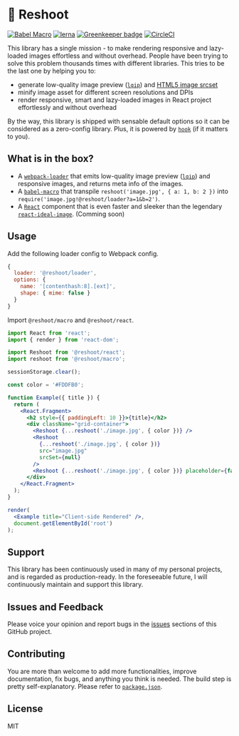 # 📸 Reshoot

[![Babel Macro](https://img.shields.io/badge/babel--macro-%F0%9F%8E%A3-f5da55.svg?style=flat-square)](https://github.com/kentcdodds/babel-plugin-macros) [![lerna](https://img.shields.io/badge/maintained%20with-lerna-cc00ff.svg)](https://lernajs.io) [![Greenkeeper badge](https://badges.greenkeeper.io/billykwok/reshoot.svg)](https://greenkeeper.io/) [![CircleCI](https://circleci.com/gh/billykwok/reshoot/tree/master.svg?style=svg)](https://circleci.com/gh/billykwok/reshoot/tree/master)

This library has a single mission - to make rendering responsive and lazy-loaded images effortless and without overhead. People have been trying to solve this problem thousands times with different libraries. This tries to be the last one by helping you to:

- generate low-quality image preview ([`lqip`](https://github.com/zouhir/lqip)) and [HTML5 image srcset](https://developer.mozilla.org/en-US/docs/Learn/HTML/Multimedia_and_embedding/Responsive_images)
- minify image asset for different screen resolutions and DPIs
- render responsive, smart and lazy-loaded images in React project effortlessly and without overhead

By the way, this library is shipped with sensable default options so it can be considered as a zero-config library. Plus, it is powered by [`hook`](https://reactjs.org/docs/hooks-overview.html) (if it matters to you).

## What is in the box?

- A [`webpack-loader`](https://webpack.js.org/loaders) that emits low-quality image preview ([`lqip`](https://github.com/zouhir/lqip)) and responsive images, and returns meta info of the images.
- A [`babel-macro`](https://github.com/kentcdodds/babel-plugin-macros) that transpile `reshoot('image.jpg', { a: 1, b: 2 })` into `require('image.jpg!@reshoot/loader?a=1&b=2')`.
- A [`React`](https://reactjs.org) component that is even faster and sleeker than the legendary [`react-ideal-image`](https://github.com/stereobooster/react-ideal-image). (Comming soon)

## Usage

Add the following loader config to Webpack config.

```javascript
{
  loader: '@reshoot/loader',
  options: {
    name: '[contenthash:8].[ext]',
    shape: { mime: false }
  }
}
```

Import `@reshoot/macro` and `@reshoot/react`.

```jsx
import React from 'react';
import { render } from 'react-dom';

import Reshoot from '@reshoot/react';
import reshoot from '@reshoot/macro';

sessionStorage.clear();

const color = '#FDDFB0';

function Example({ title }) {
  return (
    <React.Fragment>
      <h2 style={{ paddingLeft: 10 }}>{title}</h2>
      <div className="grid-container">
        <Reshoot {...reshoot('./image.jpg', { color })} />
        <Reshoot
          {...reshoot('./image.jpg', { color })}
          src="image.jpg"
          srcSet={null}
        />
        <Reshoot {...reshoot('./image.jpg', { color })} placeholder={false} />
      </div>
    </React.Fragment>
  );
}

render(
  <Example title="Client-side Rendered" />,
  document.getElementById('root')
);
```

## Support

This library has been continuously used in many of my personal projects, and is regarded as production-ready. In the foreseeable future, I will continuously maintain and support this library.

## Issues and Feedback

Please voice your opinion and report bugs in the [issues](https://github.com/billykwok/reshoot/issues) sections of this GitHub project.

## Contributing

You are more than welcome to add more functionalities, improve documentation, fix bugs, and anything you think is needed. The build step is pretty self-explanatory. Please refer to [`package.json`](https://github.com/billykwok/reshoot/blob/master/package.json).

## License

MIT
